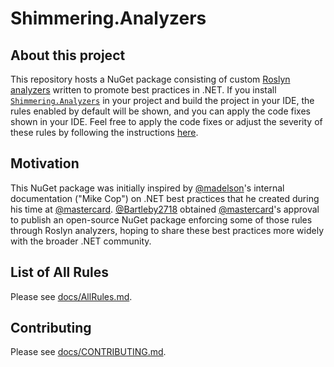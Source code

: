 # Shimmering.Analyzers

## About this project
This repository hosts a NuGet package consisting of custom [Roslyn analyzers](https://learn.microsoft.com/en-us/visualstudio/code-quality/roslyn-analyzers-overview) written to promote best practices in .NET. If you install [`Shimmering.Analyzers`](https://www.nuget.org/packages/Shimmering.Analyzers) in your project and build the project in your IDE, the rules enabled by default will be shown, and you can apply the code fixes shown in your IDE. Feel free to apply the code fixes or adjust the severity of these rules by following the instructions [here](https://learn.microsoft.com/en-us/visualstudio/code-quality/roslyn-analyzers-overview).

## Motivation
This NuGet package was initially inspired by [@madelson](https://github.com/madelson)'s internal documentation ("Mike Cop") on .NET best practices that he created during his time at [@mastercard](https://github.com/mastercard). [@Bartleby2718](https://github.com/Bartleby2718) obtained [@mastercard](https://github.com/mastercard)'s approval to publish an open-source NuGet package enforcing some of those rules through Roslyn analyzers, hoping to share these best practices more widely with the broader .NET community.

## List of All Rules
Please see [docs/AllRules.md](docs/AllRules.md).

## Contributing
Please see [docs/CONTRIBUTING.md](docs/CONTRIBUTING.md).